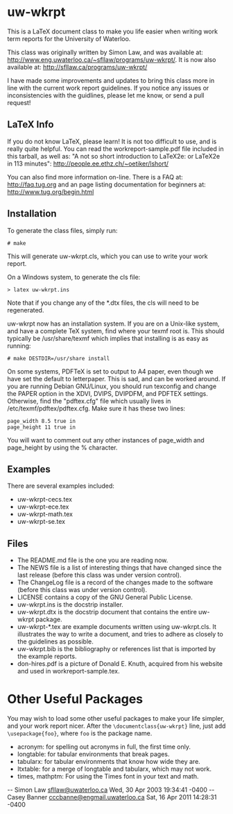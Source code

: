 # uw-wkrpt

This is a LaTeX document class to make you life easier when writing work term reports for the University of Waterloo.

This class was originally written by Simon Law, and was available at: http://www.eng.uwaterloo.ca/~sfllaw/programs/uw-wkrpt/. It is now also available at: http://sfllaw.ca/programs/uw-wkrpt/

I have made some improvements and updates to bring this class more in line with the current work report guidelines. If you notice any issues or inconsistencies with the guidlines, please let me know, or send a pull request!

## LaTeX Info

If you do not know LaTeX, please learn! It is not too
difficult to use, and is really quite helpful. You can read the
workreport-sample.pdf file included in this tarball, as well as:
"A not so short introduction to LaTeX2e: or LaTeX2e in 113 minutes": http://people.ee.ethz.ch/~oetiker/lshort/

You can also find more information on-line.  There is a FAQ
at: http://faq.tug.org and an page listing documentation for beginners
at: http://www.tug.org/begin.html

## Installation

To generate the class files, simply run:

    # make

This will generate uw-wkrpt.cls, which you can use to write your work report.

On a Windows system, to generate the cls file:

    > latex uw-wkrpt.ins

Note that if you change any of the *.dtx files, the cls will need to be regenerated.


uw-wkrpt now has an installation system.  If you are on a Unix-like
system, and have a complete TeX system, find where your texmf root is.
This should typically be /usr/share/texmf which implies that installing
is as easy as running:

    # make DESTDIR=/usr/share install

On some systems, PDFTeX is set to output to A4 paper, even
though we have set the default to letterpaper.  This is sad, and can be
worked around.  If you are running Debian GNU/Linux, you should run
texconfig and change the PAPER option in the XDVI, DVIPS, DVIPDFM, and
PDFTEX settings.  Otherwise, find the "pdftex.cfg" file which usually
lives in /etc/texmf/pdftex/pdftex.cfg.  Make sure it has these two
lines:

    page_width 8.5 true in
    page_height 11 true in

You will want to comment out any other instances of page_width and
page_height by using the % character.

## Examples

There are several examples included:

* uw-wkrpt-cecs.tex
* uw-wkrpt-ece.tex
* uw-wkrpt-math.tex
* uw-wkrpt-se.tex

## Files

* The README.md file is the one you are reading now.
* The NEWS file is a list of interesting things that have changed since the last release (before this class was under version control).
* The ChangeLog file is a record of the changes made to the software (before this class was under version control).
* LICENSE contains a copy of the GNU General Public License.
* uw-wkrpt.ins is the docstrip installer.
* uw-wkrpt.dtx is the docstrip document that contains the entire uw-wkrpt package.
* uw-wkrpt-*.tex are example documents written using uw-wkrpt.cls. 
  It illustrates the way to write a document, and tries to adhere as 
  closely to the guidelines as possible.
* uw-wkrpt.bib is the bibliography or references list that is imported 
  by the example reports.
* don-hires.pdf is a picture of Donald E. Knuth, acquired from his 
  website and used in workreport-sample.tex.

# Other Useful Packages

You may wish to load some other useful packages to make your life
simpler, and your work report nicer.  After the `\documentclass{uw-wkrpt}`
line, just add `\usepackage{foo}`, where `foo` is the package name.

* acronym: for spelling out acronyms in full, the first time only.
* longtable: for tabular environments that break pages.
* tabularx: for tabular environments that know how wide they are.
* ltxtable: for a merge of longtable and tabularx, which may not work.
* times, mathptm: For using the Times font in your text and math.

-- Simon Law <sfllaw@uwaterloo.ca>  Wed, 30 Apr 2003 19:34:41 -0400
-- Casey Banner <cccbanne@engmail.uwaterloo.ca> Sat, 16 Apr 2011 14:28:31 -0400
